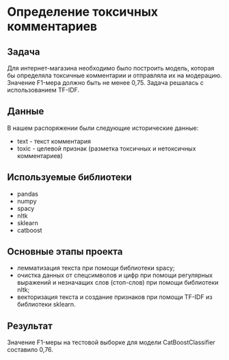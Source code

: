 # Определение токсичных комментариев

## Задача

Для интернет-магазина необходимо было построить модель, которая бы определяла токсичные комментарии и отправляла их на модерацию. Значение F1-мера должно быть не менее 0,75. Задача решалась с использованием TF-IDF.

## Данные

В нашем распоряжении были следующие исторические данные: 
- text - текст комментария
- toxic - целевой признак (разметка токсичных и нетоксичных комментариев)

## Используемые библиотеки
- pandas
- numpy
- spacy
- nltk
- sklearn
- catboost

## Основные этапы проекта
- лемматизация текста при помощи библиотеки spacy;
- очистка данных от спецсимволов и цифр при помощи регулярных выражений и незначащих слов (стоп-слов) при помощи библиотеки nltk;
- векторизация текста и создание признаков при помощи TF-IDF из библиотеки sklearn.

## Результат
Значение F1-меры на тестовой выборке для модели CatBoostClassifier составило 0,76.
